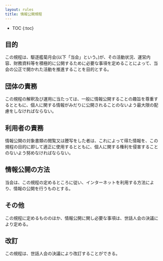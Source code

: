 ```yaml
---
layout: rules
title: 情報公開規程
---
```


- TOC
{:toc}

## 目的
この規程は、駆逐艦菊月会(以下「当会」という。)が、その活動状況、運営内容、財務資料等を積極的に公開するために必要な事項を定めることによって、当会の公正で開かれた活動を推進することを目的とする。

## 団体の責務
この規程の解釈及び運用に当たっては、一般に情報公開することの趣旨を尊重するとともに、個人に関する情報がみだりに公開されることのないよう最大限の配慮をしなければならない。

## 利用者の責務
情報公開の対象書類の閲覧又は謄写をした者は、これによって得た情報を、この規程の目的に即して適正に使用するとともに、個人に関する権利を侵害することのないよう努めなければならない。

## 情報公開の方法
当会は、この規程の定めるところに従い、インターネットを利用する方法により、情報の公開を行うものとする。

## その他
この規程に定めるもののほか、情報公開に関し必要な事項は、世話人会の決議により定める。

## 改訂
この規程は、世話人会の決議により改訂することができる。
